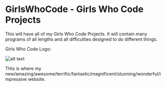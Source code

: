 # GirlsWhoCode - Girls Who Code Projects

This will have all of my Girls Who Code Projects. It will contain many programs of all lengths and all difficulties designed to
do different things. 

Girls Who Code Logo: 

![alt text](http://codeghs.com/img/girlswhocode.jpeg "Logo Title Text 1")

THis is where my new/amazing/awesome/terrific/fantastic/magnificent/stunning/wonderful/impressive website.
